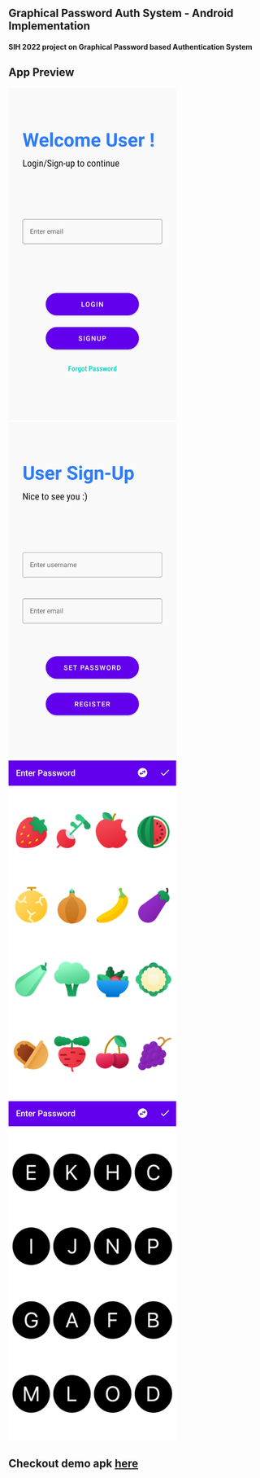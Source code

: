 ## Graphical Password Auth System - Android Implementation
#### SIH 2022 project on Graphical Password based Authentication System

## App Preview
<p align="left">
<img src="/snapshot/1.jpg" width="330">
<img src="/snapshot/2.jpg" width="330">
<img src="/snapshot/3.jpg" width="330">
<img src="/snapshot/4.jpg" width="330">
</p>

## Checkout demo apk [here](/app/release/app-release.apk)